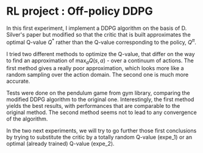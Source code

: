 # RL project : Off-policy DDPG

In this first experiment, I implement a DDPG algorithm on the basis of D. Silver's paper but modified so that the critic that is built approximates the optimal Q-value $Q^*$ rather than the Q-value corresponding to the policy, $Q^\pi$.

I tried two different methods to optimize the Q-value, that differ on the way to find an approximation of $\max_a Q(s,a)$ - over a continuum of actions. The first method gives a really poor approximation, which looks more like a random sampling over the action domain. The second one is much more accurate.

Tests were done on the pendulum game from gym library, comparing the modified DDPG algorithm to the original one. Interestingly, the first method yields the best results, with performances that are comparable to the original method. The second method seems not to lead to any convergence of the algorithm.

In the two next experiments, we will try to go further those first conclusions by trying to substitute the critic by a totally random Q-value (expe_1) or an optimal (already trained) Q-value (expe_2).
